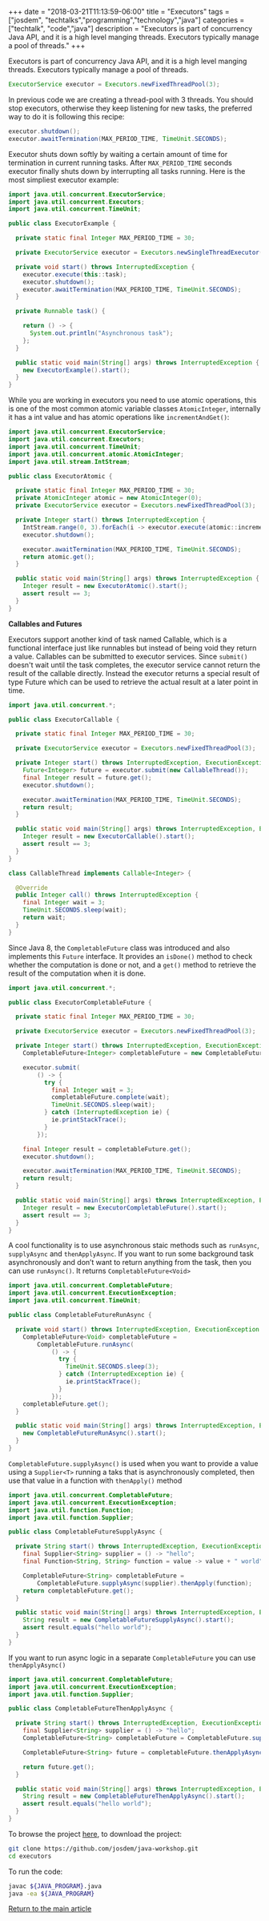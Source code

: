 +++
date = "2018-03-21T11:13:59-06:00"
title = "Executors"
tags = ["josdem", "techtalks","programming","technology","java"]
categories = ["techtalk", "code","java"]
description = "Executors is part of concurrency Java API, and it is a high level manging threads. Executors typically manage a pool of threads."
+++

Executors is part of concurrency Java API, and it is a high level manging threads. Executors typically manage a pool of threads.

```java
ExecutorService executor = Executors.newFixedThreadPool(3);
```

In previous code we are creating a thread-pool with 3 threads. You should stop executors, otherwise they keep listening for new tasks, the preferred way to do it is following this recipe:

```java
executor.shutdown();
executor.awaitTermination(MAX_PERIOD_TIME, TimeUnit.SECONDS);
```

Executor shuts down softly by waiting a certain amount of time for termination in current running tasks. After `MAX_PERIOD_TIME` seconds executor finally shuts down by interrupting all tasks running. Here is the most simpliest executor example:


```java
import java.util.concurrent.ExecutorService;
import java.util.concurrent.Executors;
import java.util.concurrent.TimeUnit;

public class ExecutorExample {

  private static final Integer MAX_PERIOD_TIME = 30;

  private ExecutorService executor = Executors.newSingleThreadExecutor();

  private void start() throws InterruptedException {
    executor.execute(this::task);
    executor.shutdown();
    executor.awaitTermination(MAX_PERIOD_TIME, TimeUnit.SECONDS);
  }

  private Runnable task() {

    return () -> {
      System.out.println("Asynchronous task");
    };
  }

  public static void main(String[] args) throws InterruptedException {
    new ExecutorExample().start();
  }
}
```

While you are working in executors you need to use atomic operations, this is one of the most common atomic variable classes `AtomicInteger`, internally it has a int value and has atomic operations like `incrementAndGet()`:

```java
import java.util.concurrent.ExecutorService;
import java.util.concurrent.Executors;
import java.util.concurrent.TimeUnit;
import java.util.concurrent.atomic.AtomicInteger;
import java.util.stream.IntStream;

public class ExecutorAtomic {

  private static final Integer MAX_PERIOD_TIME = 30;
  private AtomicInteger atomic = new AtomicInteger(0);
  private ExecutorService executor = Executors.newFixedThreadPool(3);

  private Integer start() throws InterruptedException {
    IntStream.range(0, 3).forEach(i -> executor.execute(atomic::incrementAndGet));
    executor.shutdown();

    executor.awaitTermination(MAX_PERIOD_TIME, TimeUnit.SECONDS);
    return atomic.get();
  }

  public static void main(String[] args) throws InterruptedException {
    Integer result = new ExecutorAtomic().start();
    assert result == 3;
  }
}
```

**Callables and Futures**

Executors support another kind of task named Callable, which is a functional interface just like runnables but instead of being void they return a value. Callables can be submitted to executor services. Since `submit()` doesn't wait until the task completes, the executor service cannot return the result of the callable directly. Instead the executor returns a special result of type Future which can be used to retrieve the actual result at a later point in time.

```java
import java.util.concurrent.*;

public class ExecutorCallable {

  private static final Integer MAX_PERIOD_TIME = 30;

  private ExecutorService executor = Executors.newFixedThreadPool(3);

  private Integer start() throws InterruptedException, ExecutionException {
    Future<Integer> future = executor.submit(new CallableThread());
    final Integer result = future.get();
    executor.shutdown();

    executor.awaitTermination(MAX_PERIOD_TIME, TimeUnit.SECONDS);
    return result;
  }

  public static void main(String[] args) throws InterruptedException, ExecutionException {
    Integer result = new ExecutorCallable().start();
    assert result == 3;
  }
}

class CallableThread implements Callable<Integer> {

  @Override
  public Integer call() throws InterruptedException {
    final Integer wait = 3;
    TimeUnit.SECONDS.sleep(wait);
    return wait;
  }
}
```

Since Java 8, the `CompletableFuture` class was introduced and also implements this `Future` interface. It provides an `isDone()` method to check whether the computation is done or not, and a `get()` method to retrieve the result of the computation when it is done.

```java
import java.util.concurrent.*;

public class ExecutorCompletableFuture {

  private static final Integer MAX_PERIOD_TIME = 30;

  private ExecutorService executor = Executors.newFixedThreadPool(3);

  private Integer start() throws InterruptedException, ExecutionException {
    CompletableFuture<Integer> completableFuture = new CompletableFuture<>();

    executor.submit(
        () -> {
          try {
            final Integer wait = 3;
            completableFuture.complete(wait);
            TimeUnit.SECONDS.sleep(wait);
          } catch (InterruptedException ie) {
            ie.printStackTrace();
          }
        });

    final Integer result = completableFuture.get();
    executor.shutdown();

    executor.awaitTermination(MAX_PERIOD_TIME, TimeUnit.SECONDS);
    return result;
  }

  public static void main(String[] args) throws InterruptedException, ExecutionException {
    Integer result = new ExecutorCompletableFuture().start();
    assert result == 3;
  }
}
```

A cool functionality is to use asynchronous staic methods such as `runAsync`, `supplyAsync` and `thenApplyAsync`. If you want to run some background task asynchronously and don’t want to return anything from the task, then you can use `runAsync()`. It returns `CompletableFuture<Void>`

```java
import java.util.concurrent.CompletableFuture;
import java.util.concurrent.ExecutionException;
import java.util.concurrent.TimeUnit;

public class CompletableFutureRunAsync {

  private void start() throws InterruptedException, ExecutionException {
    CompletableFuture<Void> completableFuture =
        CompletableFuture.runAsync(
            () -> {
              try {
                TimeUnit.SECONDS.sleep(3);
              } catch (InterruptedException ie) {
                ie.printStackTrace();
              }
            });
    completableFuture.get();
  }

  public static void main(String[] args) throws InterruptedException, ExecutionException {
    new CompletableFutureRunAsync().start();
  }
}
```

`CompletableFuture.supplyAsync()` is used when you want to provide a value using a `Supplier<T>` running a taks that is asynchronously completed, then use that value in a function with `thenApply()` method


```java
import java.util.concurrent.CompletableFuture;
import java.util.concurrent.ExecutionException;
import java.util.function.Function;
import java.util.function.Supplier;

public class CompletableFutureSupplyAsync {

  private String start() throws InterruptedException, ExecutionException {
    final Supplier<String> supplier = () -> "hello";
    final Function<String, String> function = value -> value + " world";

    CompletableFuture<String> completableFuture =
        CompletableFuture.supplyAsync(supplier).thenApply(function);
    return completableFuture.get();
  }

  public static void main(String[] args) throws InterruptedException, ExecutionException {
    String result = new CompletableFutureSupplyAsync().start();
    assert result.equals("hello world");
  }
}
```

If you want to run async logic in a separate `CompletableFuture` you can use `thenApplyAsync()`

```java
import java.util.concurrent.CompletableFuture;
import java.util.concurrent.ExecutionException;
import java.util.function.Supplier;

public class CompletableFutureThenApplyAsync {

  private String start() throws InterruptedException, ExecutionException {
    final Supplier<String> supplier = () -> "hello";
    CompletableFuture<String> completableFuture = CompletableFuture.supplyAsync(supplier);

    CompletableFuture<String> future = completableFuture.thenApplyAsync(value -> value + " world");

    return future.get();
  }

  public static void main(String[] args) throws InterruptedException, ExecutionException {
    String result = new CompletableFutureThenApplyAsync().start();
    assert result.equals("hello world");
  }
}
```

To browse the project [here](https://github.com/josdem/java-workshop), to download the project:

```bash
git clone https://github.com/josdem/java-workshop.git
cd executors
```

To run the code:

```bash
javac ${JAVA_PROGRAM}.java
java -ea ${JAVA_PROGRAM}
```


[Return to the main article](/techtalk/java)
